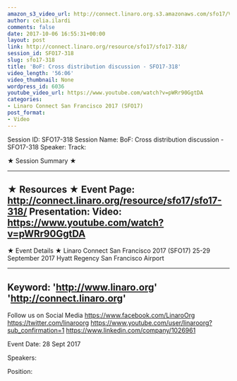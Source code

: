 ```yaml
---
amazon_s3_video_url: http://connect.linaro.org.s3.amazonaws.com/sfo17/Videos/SFO17-318%20BoF%20%20Cross%20distribution%20discussion.mp4
author: celia.ilardi
comments: false
date: 2017-10-06 16:55:31+00:00
layout: post
link: http://connect.linaro.org/resource/sfo17/sfo17-318/
session_id: SFO17-318
slug: sfo17-318
title: 'BoF: Cross distribution discussion - SFO17-318'
video_length: '56:06'
video_thumbnail: None
wordpress_id: 6036
youtube_video_url: https://www.youtube.com/watch?v=pWRr90GgtDA
categories:
- Linaro Connect San Francisco 2017 (SFO17)
post_format:
- Video
---
```


Session ID: SFO17-318
Session Name: BoF: Cross distribution discussion - SFO17-318
Speaker: 
Track: 


★ Session Summary ★

---------------------------------------------------
★ Resources ★
Event Page: http://connect.linaro.org/resource/sfo17/sfo17-318/
Presentation: 
Video: https://www.youtube.com/watch?v=pWRr90GgtDA
 ---------------------------------------------------

★ Event Details ★
Linaro Connect San Francisco 2017 (SFO17)
25-29 September 2017
Hyatt Regency San Francisco Airport

---------------------------------------------------
Keyword: 
'http://www.linaro.org'
'http://connect.linaro.org'
---------------------------------------------------
Follow us on Social Media
https://www.facebook.com/LinaroOrg
https://twitter.com/linaroorg
https://www.youtube.com/user/linaroorg?sub_confirmation=1
https://www.linkedin.com/company/1026961

Event Date: 28 Sept 2017

Speakers: 

Position: 
